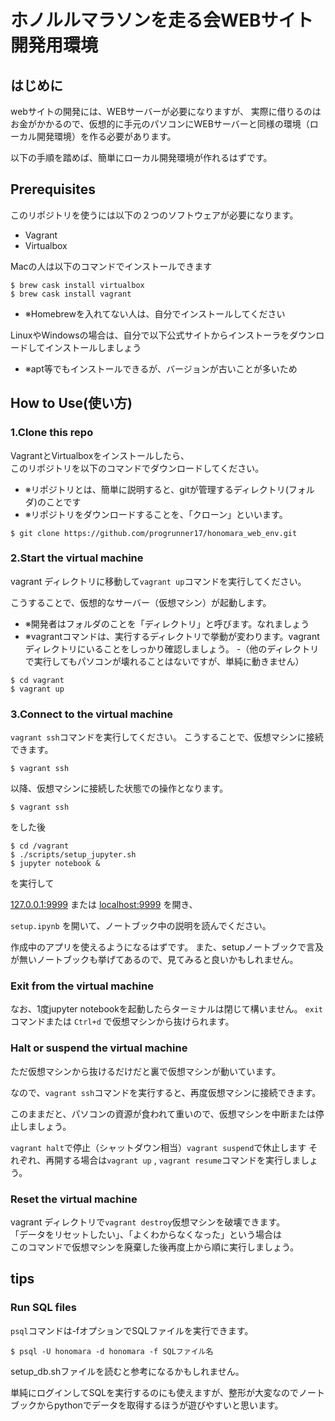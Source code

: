 # ホノルルマラソンを走る会WEBサイト開発用環境

## はじめに
webサイトの開発には、WEBサーバーが必要になりますが、
実際に借りるのはお金がかかるので、仮想的に手元のパソコンにWEBサーバーと同様の環境（ローカル開発環境）を作る必要があります。

以下の手順を踏めば、簡単にローカル開発環境が作れるはずです。


## Prerequisites
このリポジトリを使うには以下の２つのソフトウェアが必要になります。
- Vagrant 
- Virtualbox

Macの人は以下のコマンドでインストールできます
~~~console
$ brew cask install virtualbox
$ brew cask install vagrant
~~~
- ※Homebrewを入れてない人は、自分でインストールしてください

LinuxやWindowsの場合は、自分で以下公式サイトからインストーラをダウンロードしてインストールしましょう

- ※apt等でもインストールできるが、バージョンが古いことが多いため

## How to Use(使い方)

### 1.Clone this repo

VagrantとVirtualboxをインストールしたら、  
このリポジトリを以下のコマンドでダウンロードしてください。

- ※リポジトリとは、簡単に説明すると、gitが管理するディレクトリ(フォルダ)のことです
- ※リポジトリをダウンロードすることを、「クローン」といいます。
~~~console
$ git clone https://github.com/progrunner17/honomara_web_env.git
~~~

### 2.Start the virtual machine
vagrant ディレクトリに移動して`vagrant up`コマンドを実行してください。

こうすることで、仮想的なサーバー（仮想マシン）が起動します。
- ※開発者はフォルダのことを「ディレクトリ」と呼びます。なれましょう
- ※vagrantコマンドは、実行するディレクトリで挙動が変わります。vagrantディレクトリにいることをしっかり確認しましょう。
    -（他のディレクトリで実行してもパソコンが壊れることはないですが、単純に動きません）
~~~console
$ cd vagrant
$ vagrant up
~~~

### 3.Connect to the virtual machine

`vagrant ssh`コマンドを実行してください。
こうすることで、仮想マシンに接続できます。

~~~console
$ vagrant ssh
~~~

以降、仮想マシンに接続した状態での操作となります。

~~~console:local
$ vagrant ssh
~~~
をした後
~~~console:guest
$ cd /vagrant
$ ./scripts/setup_jupyter.sh
$ jupyter notebook &
~~~
を実行して

[127.0.0.1:9999](http://127.0.0.1:9999)
または
[localhost:9999](http://localhost:9999)
を開き、

`setup.ipynb`
を開いて、ノートブック中の説明を読んでください。

作成中のアプリを使えるようになるはずです。
また、setupノートブックで言及が無いノートブックも挙げてあるので、見てみると良いかもしれません。

### Exit from the virtual machine

なお、1度jupyter notebookを起動したらターミナルは閉じて構いません。
`exit` コマンドまたは `Ctrl+d` で仮想マシンから抜けられます。


### Halt or suspend the virtual machine
ただ仮想マシンから抜けるだけだと裏で仮想マシンが動いています。

なので、`vagrant ssh`コマンドを実行すると、再度仮想マシンに接続できます。

このままだと、パソコンの資源が食われて重いので、仮想マシンを中断または停止しましょう。

`vagrant halt`で停止（シャットダウン相当）`vagrant suspend`で休止します
それぞれ、再開する場合は`vagrant up` , `vagrant resume`コマンドを実行しましょう。


### Reset the virtual machine
vagrant ディレクトリで`vagrant destroy`仮想マシンを破壊できます。  
「データをリセットしたい」、「よくわからなくなった」という場合は  
このコマンドで仮想マシンを廃棄した後再度上から順に実行しましょう。

## tips
### Run SQL files
`psql`コマンドは-fオプションでSQLファイルを実行できます。
~~~console
$ psql -U honomara -d honomara -f SQLファイル名
~~~
setup_db.shファイルを読むと参考になるかもしれません。

単純にログインしてSQLを実行するのにも使えますが、整形が大変なのでノートブックからpythonでデータを取得するほうが遊びやすいと思います。
